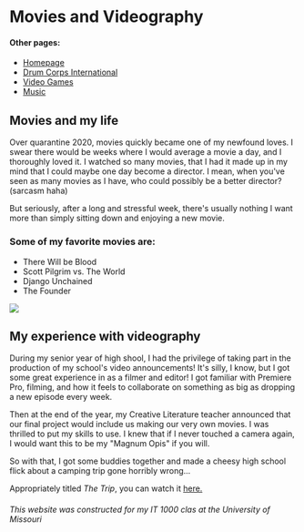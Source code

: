 # Movies and Videography

#### Other pages:

<html>
  <body>
    <ul>
      <li><a href="README.md">Homepage</a></li>
      <li><a href="Drum_Corps.md">Drum Corps International</a></li>
      <li><a href="Video_Games.md">Video Games</a></li>
      <li><a href="">Music</a></li>
    </ul>
    </body>
  </html>

## Movies and my life   

Over quarantine 2020, movies quickly became one of my newfound loves. I swear there would
be weeks where I would average a movie a day, and I thoroughly loved it. I watched so many
movies, that I had it made up in my mind that I could maybe one day become a director. I 
mean, when you've seen as many movies as I have, who could possibly be a better director?
(sarcasm haha)

But seriously, after a long and stressful week, there's usually nothing I want more than 
simply sitting down and enjoying a new movie.

### Some of my favorite movies are:
* There Will be Blood
* Scott Pilgrim vs. The World
* Django Unchained
* The Founder

![](https://upload.wikimedia.org/wikipedia/en/thumb/d/da/There_Will_Be_Blood_Poster.jpg/220px-There_Will_Be_Blood_Poster.jpg)

## My experience with videography

During my senior year of high shool, I had the privilege of taking part in the production of
my school's video announcements! It's silly, I know, but I got some great experience in as a
filmer and editor! I got familiar with Premiere Pro, filming, and how it feels to collaborate
on something as big as dropping a new episode every week. 

Then at the end of the year, my Creative Literature teacher announced that our final project
would include us making our very own movies. 
I was thrilled to put my skills to use. I knew that if I never touched a camera again, I would
want this to be my "Magnum Opis" if you will.

So with that, I got some buddies together and made a cheesy high school flick about a camping 
trip gone horribly wrong... 

Appropriately titled _The Trip_, you can watch it [here.](https://www.youtube.com/watch?v=iUMiS2Dtqyg)

###### This website was constructed for my IT 1000 clas at the University of Missouri
        
       
